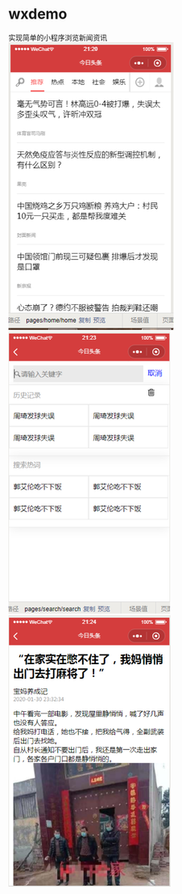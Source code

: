 # wxdemo
实现简单的小程序浏览新闻资讯
![Image text](https://github.com/rdj7854/wxdemo/blob/master/img/01.jpg)
![Image text](https://github.com/rdj7854/wxdemo/blob/master/img/02.jpg)
![Image text](https://github.com/rdj7854/wxdemo/blob/master/img/03.png)

